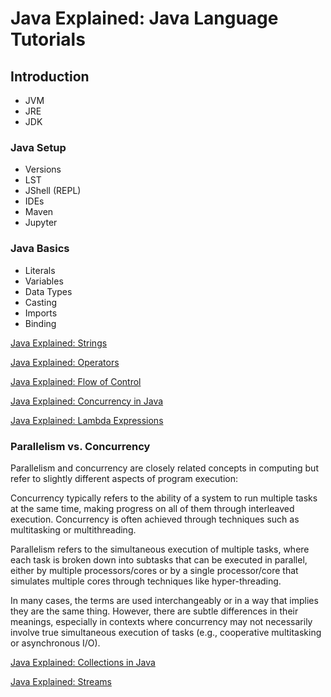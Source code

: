 # Java Explained: Java Language Tutorials

## Introduction 

* JVM
* JRE
* JDK

### Java Setup

* Versions
* LST
* JShell (REPL)
* IDEs
* Maven
* Jupyter

### Java Basics
* Literals
* Variables
* Data Types
* Casting
* Imports
* Binding

[Java Explained: Strings](stringTutorials.md)

[Java Explained: Operators](operatorTutorials.md)

[Java Explained: Flow of Control](flowOfControlTutorials.md)

[Java Explained: Concurrency in Java](concurrencyTutorials.md)

[Java Explained: Lambda Expressions](lambdaTutorials.md)

### Parallelism vs. Concurrency

Parallelism and concurrency are closely related concepts in computing but refer to 
slightly different aspects of program execution:

Concurrency typically refers to the ability of a system to run multiple tasks at the 
same time, making progress on all of them through interleaved execution. Concurrency 
is often achieved through techniques such as multitasking or multithreading.

Parallelism refers to the simultaneous execution of multiple tasks, where each task 
is broken down into subtasks that can be executed in parallel, either by multiple
processors/cores or by a single processor/core that simulates multiple cores through 
techniques like hyper-threading.

In many cases, the terms are used interchangeably or in a way that implies they are the same thing. However, there are subtle differences in their meanings, especially in contexts where concurrency may not necessarily involve true simultaneous execution of tasks (e.g., cooperative multitasking or asynchronous I/O).

[Java Explained: Collections in Java](collectionTutorials.md)

[Java Explained: Streams](streamTutorials.md)









